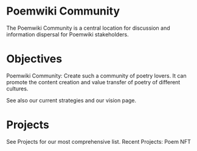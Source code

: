 # Poemwiki Community

The Poemwiki Community is a central location for discussion and information dispersal for Poemwiki stakeholders.

# Objectives
Poemwiki Community: Create such a community of poetry lovers. It can promote the content creation and value transfer of poetry of different cultures.

See also our current strategies and our vision page.

# Projects
See Projects for our most comprehensive list.
Recent Projects: 
Poem NFT
